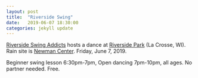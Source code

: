 ```yaml
---
layout: post
title:  "Riverside Swing"
date:   2019-06-07 18:30:00
categories: jekyll update
---
```


<div class="entry-content">
  <p><a href="https://www.facebook.com/groups/riversideswingaddicts/">Riverside Swing Addicts</a> hosts a dance at <a href="https://www.google.com/maps/@43.8126927,-91.2558599,18z">Riverside Park</a> (La Crosse, WI). Rain site is <a href="https://www.google.com/maps/@43.8122895,-91.2293317,18.67z">Newman Center</a>. Friday, June 7, 2019.</p>
<p>Beginner swing lesson 6:30pm-7pm, Open dancing 7pm-10pm, all ages. No partner needed. Free.
</p>
</div>
